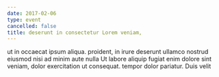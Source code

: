 ```yaml
---
date: 2017-02-06
type: event
cancelled: false
title: deserunt in consectetur Lorem veniam,
---
```

ut in occaecat ipsum aliqua. proident, in irure deserunt ullamco nostrud eiusmod nisi ad minim aute nulla Ut labore aliquip fugiat enim dolore sint veniam, dolor exercitation ut consequat. tempor dolor pariatur. Duis velit